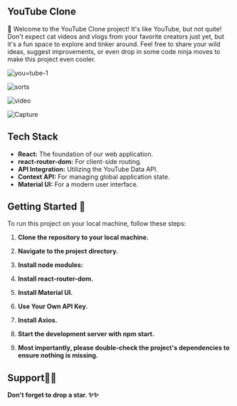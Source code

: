 ## YouTube Clone



👋 Welcome to the YouTube Clone project! It's like YouTube, but not quite! Don't expect cat videos and vlogs from your favorite creators just yet, but it's a fun space to explore and tinker around. Feel free to share your wild ideas, suggest improvements, or even drop in some code ninja moves to make this project even cooler.





![you=tube-1](https://github.com/Andresha56/react-you-tube-clone/assets/91174884/7b9e38fe-95f3-4f01-b483-325a9e1568e9)



![sorts](https://github.com/Andresha56/react-you-tube-clone/assets/91174884/41024446-f8d5-40a2-b278-ea2421ceab3e)





![video](https://github.com/Andresha56/react-you-tube-clone/assets/91174884/743c95f7-dc51-4b95-bab4-523a57bb8391)


![Capture](https://github.com/Andresha56/react-you-tube-clone/assets/91174884/4f9db482-8701-4acc-9911-2eef6c436356)


## Tech Stack
- **React:** The foundation of our web application.
- **react-router-dom:** For client-side routing.
- **API Integration:** Utilizing the YouTube Data API.
- **Context API:** For managing global application state.
- **Material UI:** For a modern user interface.

## Getting Started 🤝

To run this project on your local machine, follow these steps:

1. **Clone the repository to your local machine.**

2. **Navigate to the project directory.**

3. **Install node modules:**

4.  **Install react-router-dom.**
   
5.  **Install Material UI.**
    
6.  **Use Your Own API Key.**
  
7.  **Install Axios.**

8.  **Start the development server with npm start.**

9.  **Most importantly, please double-check the project's dependencies to ensure nothing is missing.**

## Support🙏🙏
**Don't forget to drop a star. ✨✨**

  
   
